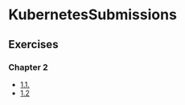 # KubernetesSubmissions

## Exercises

### Chapter 2

- [1.1.](https://github.com/JVilo/KubernetesSubmissions/tree/1.1/log_output)
- [1.2](https://github.com/jvilo/KubernetesSubmissions/tree/1.2/todo_app)